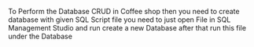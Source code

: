 To Perform the Database CRUD in Coffee shop then you need to create database with given SQL Script file you need to just open File in SQL Management Studio and run create a new Database after that run this file under the Database
